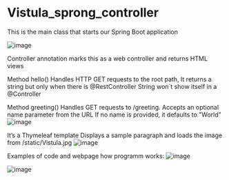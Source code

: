 # Vistula_sprong_controller

This is the main class that starts our Spring Boot application

![image](https://github.com/user-attachments/assets/6807116b-afbc-468c-9cd1-c72a528b9c40)


Controller annotation marks this as a web controller and returns HTML views

Method hello()
Handles HTTP GET requests to the root path, It returns a string but only when there is @RestController
String won`t show itself in a @Controller

Method greeting()
Handles GET requests to /greeting.
Accepts an optional name parameter from the URL
If no name is provided, it defaults to "World"
![image](https://github.com/user-attachments/assets/2ed2dbe1-405b-4555-84fe-e1f5872f6063)



It’s a Thymeleaf template
Displays a sample paragraph and loads the image from /static/Vistula.jpg
![image](https://github.com/user-attachments/assets/d51f916d-f027-495d-b3aa-0b6fbe7ef63d)


Examples of code and webpage how programm works:
![image](https://github.com/user-attachments/assets/ce24a2a5-c5c5-4aca-a27b-74b65f94c998)

![image](https://github.com/user-attachments/assets/da765415-c219-4791-af17-31cfe9f84cfe)

